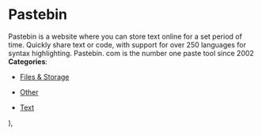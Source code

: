 # Pastebin


Pastebin is a website where you can store text online for a set period of time. Quickly share text or code, with support for over 250 languages for syntax highlighting.  Pastebin. com is the number one paste tool since 2002
**Categories**:

- [Files & Storage](https://github/awesome-apis/awesome-apis#files-and-storage)

- [Other](https://github/awesome-apis/awesome-apis#other)

- [Text](https://github/awesome-apis/awesome-apis#text)



),


